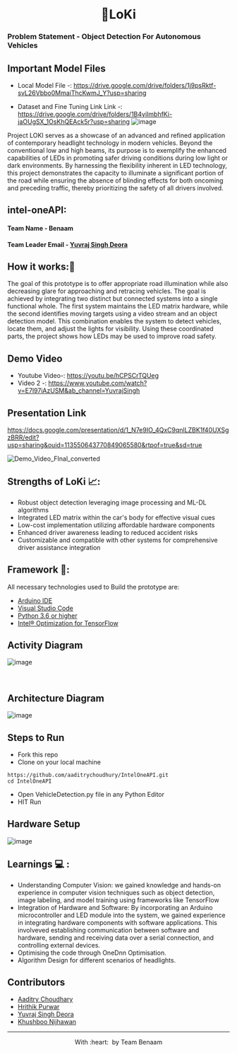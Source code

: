 <h1 align="center"> 🚗LoKi </h1>
<h3>Problem Statement - Object Detection For Autonomous Vehicles</h3>

## Important Model Files

- Local Model File -: https://drive.google.com/drive/folders/1j9psRktf-svL26Vbbo0MmaiThcKwmJ_Y?usp=sharing

- Dataset and Fine Tuning Link Link -: https://drive.google.com/drive/folders/1B4yiImbhfKi-jaOUgSX_1OsKhQEAck5r?usp=sharing
![image](https://github.com/aaditrychoudhury/IntelOneAPI/assets/76275812/bb9c43c3-30e0-402c-aabb-39dc3a475b19)

Project LOKI serves as a showcase of an advanced and refined application of contemporary headlight technology in modern vehicles. Beyond the conventional low and high beams, its purpose is to exemplify the enhanced capabilities of LEDs in promoting safer driving conditions during low light or dark environments. By harnessing the flexibility inherent in LED technology, this project demonstrates the capacity to illuminate a significant portion of the road while ensuring the absence of blinding effects for both oncoming and preceding traffic, thereby prioritizing the safety of all drivers involved.

## intel-oneAPI:
#### Team Name - Benaam
#### Team Leader Email - [Yuvraj Singh Deora](06yuvraj2001singh@gmail.com) 

## How it works:📃
The goal of this prototype is to offer appropriate road illumination while also decreasing glare for approaching and retracing vehicles. The goal is achieved by integrating two distinct but connected systems into a single functional whole. The first system maintains the LED matrix hardware, while the second identifies moving targets using a video stream and an object detection model. This combination enables the system to detect vehicles, locate them, and adjust the lights for visibility. Using these coordinated parts, the project shows how LEDs may be used to improve road safety.

## Demo Video
- Youtube Video-: https://youtu.be/hCPSCrTQUeg
- Video 2 -: https://www.youtube.com/watch?v=E7l97iAzUSM&ab_channel=YuvrajSingh

## Presentation Link
 https://docs.google.com/presentation/d/1_N7e9IO_4QxC9qnlLZBK1f40UXSgzBRR/edit?usp=sharing&ouid=113550643770849065580&rtpof=true&sd=true 


![Demo_Video_FInal_converted](https://github.com/aaditrychoudhury/IntelOneAPI/assets/76275812/c74dcc41-875b-4f9e-99da-14a4de3fdb44)

## Strengths of LoKi 📈:
- Robust object detection leveraging image processing and ML-DL algorithms
- Integrated LED matrix within the car's body for effective visual cues
- Low-cost implementation utilizing affordable hardware components
- Enhanced driver awareness leading to reduced accident risks
- Customizable and compatible with other systems for comprehensive driver assistance integration  
  
## Framework 🔦: 
All necessary technologies used to Build the prototype are:
* [Arduino IDE](https://www.arduino.cc/en/main/software)
* [Visual Studio Code](https://visualstudio.microsoft.com/free-developer-offers/) 
* [Python 3.6 or higher](https://www.python.org/downloads/) 
* [Intel® Optimization for TensorFlow](https://www.intel.com/content/www/us/en/developer/tools/oneapi/optimization-for-tensorflow.html#gs.qcv1ln) 



## Activity Diagram
![image](https://github.com/aaditrychoudhury/IntelOneAPI/assets/76275812/6d2f35a7-db86-4f91-92f8-19863f89d56a)

<br>

## Architecture Diagram
![image](https://github.com/aaditrychoudhury/IntelOneAPI/assets/76275812/1906be8f-ff80-4f94-996f-38234bf07785)


## Steps to Run 
- Fork this repo 
- Clone on your local machine 
```terminal
https://github.com/aaditrychoudhury/IntelOneAPI.git
cd IntelOneAPI
```
- Open VehicleDetection.py file in any Python Editor
- HIT Run    
## Hardware Setup
![image](https://github.com/YUVRAJ06singh08deora/IntelOne_API/assets/76275812/d96d5ff6-8b43-4e14-9f3e-3b03b7e07800)

## Learnings 💻 :
- Understanding Computer Vision: we gained knowledge and hands-on experience in computer vision techniques such as object detection, image     labeling, and model training using frameworks like TensorFlow <br>
- Integration of Hardware and Software: By incorporating an Arduino microcontroller and LED module into the system, we gained experience       in integrating hardware components with software applications. This involveved establishing communication between software and hardware,     sending and receiving data over a serial connection, and controlling external devices.<br>
- Optimising the code through OneDnn Optimisation. <br>
- Algorithm Design for different scenarios of headlights. <br>


## Contributors
  - [Aaditry Choudhary](https://github.com/aaditrychoudhury)
  - [Hrithik Purwar](https://github.com/hrithikpurwar)
  - [Yuvraj Singh Deora](https://github.com/YUVRAJ06singh08deora)
  - [Khushboo Nijhawan](https://github.com/KhushbooNijhawan)
- ---
  <p align="center">
	With :heart: &nbsp;by <a >Team Benaam</a>
</p>
